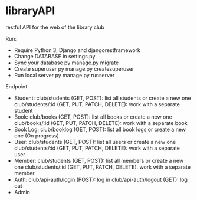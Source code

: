 # libraryAPI
restful API for the web of the library club

Run:
- Require Python 3, Django and djangorestframework
- Change DATABASE in settings.py
- Sync your database
  py manage.py migrate
- Create superuser
  py manage.py createsuperuser
- Run local server
  py manage.py runserver

Endpoint
- Student:
  club/students (GET, POST): list all students or create a new one
  club/students/:id (GET, PUT, PATCH, DELETE): work with a separate student
- Book:
  club/books (GET, POST): list all books or create a new one
  club/books/:id (GET, PUT, PATCH, DELETE): work with a separate book
- Book Log:
  club/booklog (GET, POST): list all book logs or create a new one
  (On progress)
- User:
  club/students (GET, POST): list all users or create a new one
  club/students/:id (GET, PUT, PATCH, DELETE): work with a separate user
- Member:
  club/students (GET, POST): list all members or create a new one
  club/students/:id (GET, PUT, PATCH, DELETE): work with a separate member
- Auth:
  club/api-auth/login (POST): log in
  club/api-auth/logout (GET): log out
- Admin
